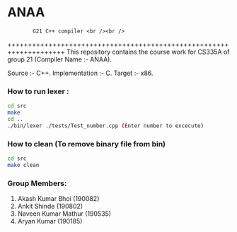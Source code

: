 # ANAA
            G21 C++ compiler <br /><br />
++++++++++++++++++++++++++++++++++++++++++++++++++++++++++++++++++++
This repository contains the course work for CS335A of group 21 (Compiler Name :- ANAA).

Source :- C++.
Implementation :- C.
Target :- x86.

### How to run lexer :
```bash
cd src
make
cd ..
./bin/lexer ./tests/Test_number.cpp (Enter number to excecute)
```

### How to clean (To remove binary file from bin)
```bash
cd src
make clean
```


### Group Members:<br /> 
1. Akash Kumar Bhoi (190082)<br />
2. Ankit Shinde (190802)<br />
3. Naveen Kumar Mathur (190535)<br />
4. Aryan Kumar (190185)


